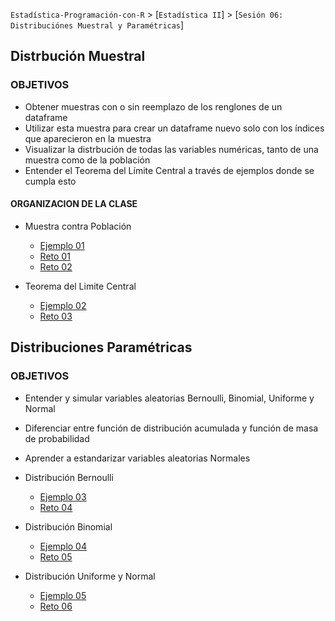 
`Estadística-Programación-con-R` > [`Estadística II`] > [`Sesión 06: Distribuciónes Muestral y Paramétricas`] 

## Distrbución Muestral

### OBJETIVOS 

- Obtener muestras con o sin reemplazo de los renglones de un dataframe
- Utilizar esta muestra para crear un dataframe nuevo solo con los índices que aparecieron en la muestra
- Visualizar la distrbución de todas las variables numéricas, tanto de una muestra como de la población
- Entender el Teorema del Límite Central a través de ejemplos donde se cumpla esto

#### ORGANIZACION DE LA CLASE 

- Muestra contra Población
	- [Ejemplo 01](Ejemplo-01)
	- [Reto 01](Reto-01)
	- [Reto 02](Reto-02)

- Teorema del Limite Central
	- [Ejemplo 02](Ejemplo-02)
	- [Reto 03](Reto-03)

## Distribuciones Paramétricas

### OBJETIVOS 

- Entender y simular variables aleatorias Bernoulli, Binomial, Uniforme y Normal
- Diferenciar entre función de distribución acumulada y función de masa de probabilidad
- Aprender a estandarizar variables aleatorias Normales

- Distribución Bernoulli
	- [Ejemplo 03](Ejemplo-03)
	- [Reto 04](Reto-04)

- Distribución Binomial
	- [Ejemplo 04](Ejemplo-04)
	- [Reto 05](Reto-05)

- Distribución Uniforme y Normal
	- [Ejemplo 05](Ejemplo-05)
	- [Reto 06](Reto-06)

